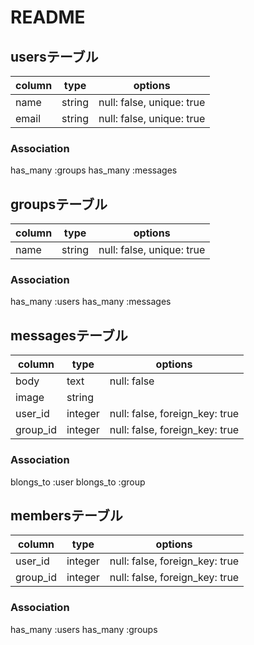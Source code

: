 # README

## usersテーブル
|column|type|options|
|------|----|-------|
|name|string|null: false, unique: true|
|email|string|null: false, unique: true|

### Association
has_many :groups
has_many :messages


## groupsテーブル
|column|type|options|
|------|----|-------|
|name|string|null: false, unique: true|

### Association
has_many :users
has_many :messages


## messagesテーブル
|column|type|options|
|------|----|-------|
|body|text|null: false|
|image|string||
|user_id|integer|null: false, foreign_key: true|
|group_id|integer|null: false, foreign_key: true|

### Association
blongs_to :user
blongs_to :group


## membersテーブル
|column|type|options|
|------|----|-------|
|user_id|integer|null: false, foreign_key: true|
|group_id|integer|null: false, foreign_key: true||

### Association
has_many :users
has_many :groups









